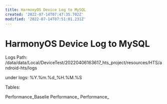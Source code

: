 ```yaml
---
title: HarmonyOS Device Log to MySQL
created: '2022-07-14T07:47:35.702Z'
modified: '2022-07-14T07:51:01.231Z'
---
```


# HarmonyOS Device Log to MySQL

Logs Path:
/data/data/Local/DeviceTest/20220406163617_hts_project/resources/HTS/android-hts/logs

under logs:
%Y.%m.%d_%H.%M.%S

Tables:

Performance_Baselie
Performance_
Performance_


